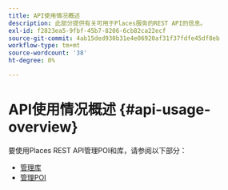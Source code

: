 ```yaml
---
title: API使用情况概述
description: 此部分提供有关可用于Places服务的REST API的信息。
exl-id: f2823ea5-9fbf-45b7-8206-6cb82ca22ecf
source-git-commit: 4ab15ded930b31e4e06920af31f37fdfe45df8eb
workflow-type: tm+mt
source-wordcount: '38'
ht-degree: 0%

---
```


# API使用情况概述 {#api-usage-overview}

要使用Places REST API管理POI和库，请参阅以下部分：

* [管理库](/help/web-service-api/api-usage/manage-libraries/manage-libraries.md)
* [管理POI](/help/web-service-api/api-usage/manage-pois/manage-pois.md)
